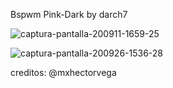 Bspwm Pink-Dark by darch7 

![captura-pantalla-200911-1659-25](https://user-images.githubusercontent.com/70046164/92967964-8db17600-f450-11ea-978b-e9f9e9c5c148.png)

![captura-pantalla-200926-1536-28](https://user-images.githubusercontent.com/70046164/94386927-261d4b00-011f-11eb-8fb9-5ba5fdc323d6.png)


creditos: @mxhectorvega 

